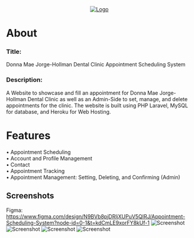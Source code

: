 <div align="center">
  <a href="https://i.imgur.com/5kLexq2.png">
    <img src="https://i.imgur.com/5kLexq2.png" alt="Logo">
  </a>
</div>

# About

### Title:
Donna Mae Jorge-Hollman Dental Clinic Appointment Scheduling System

### Description:
A Website to showcase and fill an appointment for Donna Mae Jorge-Hollman Dental Clinic as well as an Admin-Side to set, manage, and delete appointments for the clinic. The website is built using PHP Laravel, MySQL for database, and Heroku for Web Hosting.

# Features

• Appointment Scheduling
<br />
• Account and Profile Management
<br />
• Contact
<br />
• Appointment Tracking
<br />
• Appointment Management: Setting, Deleting, and Confirming (Admin)

## Screenshots
Figma: https://www.figma.com/design/N9BVb8pjDRljXUPuV5QIRJ/Appointment-Scheduling-System?node-id=0-1&t=kdCmLE9xorFY8kUf-1
![Screenshot](https://i.imgur.com/JwkbhVL.png)
![Screenshot](https://i.imgur.com/qHy4qVd.png)
![Screenshot](https://i.imgur.com/1mYm5in.png)
![Screenshot](https://i.imgur.com/tKaD6c2.png)
